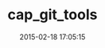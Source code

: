 ---
layout: post
title:  "cap_git_tools"
repo:   "jrochkind/cap_git_tools"
date:   2015-02-18 17:05:15
gemurl: http://github.com/jrochkind/cap_git_tools
---